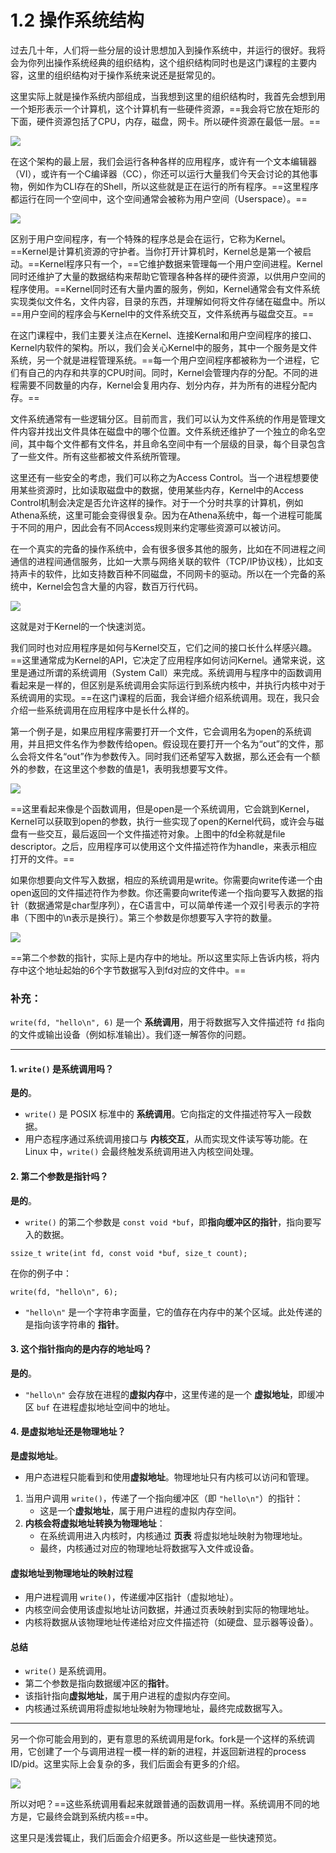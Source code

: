 # 1.2 操作系统结构

过去几十年，人们将一些分层的设计思想加入到操作系统中，并运行的很好。我将会为你列出操作系统经典的组织结构，这个组织结构同时也是这门课程的主要内容，这里的组织结构对于操作系统来说还是挺常见的。

这里实际上就是操作系统内部组成，当我想到这里的组织结构时，我首先会想到用一个矩形表示一个计算机，这个计算机有一些硬件资源，==我会将它放在矩形的下面，硬件资源包括了CPU，内存，磁盘，网卡。所以硬件资源在最低一层。==

![](../.gitbook/assets/image.png)

在这个架构的最上层，我们会运行各种各样的应用程序，或许有一个文本编辑器（VI），或许有一个C编译器（CC），你还可以运行大量我们今天会讨论的其他事物，例如作为CLI存在的Shell，所以这些就是正在运行的所有程序。==这里程序都运行在同一个空间中，这个空间通常会被称为用户空间（Userspace）。==

![](<../.gitbook/assets/image (190).png>)

区别于用户空间程序，有一个特殊的程序总是会在运行，它称为Kernel。==Kernel是计算机资源的守护者。当你打开计算机时，Kernel总是第一个被启动。==Kernel程序只有一个，==它维护数据来管理每一个用户空间进程。Kernel同时还维护了大量的数据结构来帮助它管理各种各样的硬件资源，以供用户空间的程序使用。==Kernel同时还有大量内置的服务，例如，Kernel通常会有文件系统实现类似文件名，文件内容，目录的东西，并理解如何将文件存储在磁盘中。所以==用户空间的程序会与Kernel中的文件系统交互，文件系统再与磁盘交互。==

在这门课程中，我们主要关注点在Kernel、连接Kernal和用户空间程序的接口、Kernel内软件的架构。所以，我们会关心Kernel中的服务，其中一个服务是文件系统，另一个就是进程管理系统。==每一个用户空间程序都被称为一个进程，它们有自己的内存和共享的CPU时间。同时，Kernel会管理内存的分配。不同的进程需要不同数量的内存，Kernel会复用内存、划分内存，并为所有的进程分配内存。==

文件系统通常有一些逻辑分区。目前而言，我们可以认为文件系统的作用是管理文件内容并找出文件具体在磁盘中的哪个位置。文件系统还维护了一个独立的命名空间，其中每个文件都有文件名，并且命名空间中有一个层级的目录，每个目录包含了一些文件。所有这些都被文件系统所管理。

这里还有一些安全的考虑，我们可以称之为Access Control。当一个进程想要使用某些资源时，比如读取磁盘中的数据，使用某些内存，Kernel中的Access Control机制会决定是否允许这样的操作。对于一个分时共享的计算机，例如Athena系统，这里可能会变得很复杂。因为在Athena系统中，每一个进程可能属于不同的用户，因此会有不同Access规则来约定哪些资源可以被访问。

在一个真实的完备的操作系统中，会有很多很多其他的服务，比如在不同进程之间通信的进程间通信服务，比如一大票与网络关联的软件（TCP/IP协议栈），比如支持声卡的软件，比如支持数百种不同磁盘，不同网卡的驱动。所以在一个完备的系统中，Kernel会包含大量的内容，数百万行代码。

![](<../.gitbook/assets/image (385).png>)

这就是对于Kernel的一个快速浏览。

我们同时也对应用程序是如何与Kernel交互，它们之间的接口长什么样感兴趣。==这里通常成为Kernel的API，它决定了应用程序如何访问Kernel。通常来说，这里是通过所谓的系统调用（System Call）来完成。系统调用与程序中的函数调用看起来是一样的，但区别是系统调用会实际运行到系统内核中，并执行内核中对于系统调用的实现。==在这门课程的后面，我会详细介绍系统调用。现在，我只会介绍一些系统调用在应用程序中是长什么样的。

第一个例子是，如果应用程序需要打开一个文件，它会调用名为open的系统调用，并且把文件名作为参数传给open。假设现在要打开一个名为“out”的文件，那么会将文件名“out”作为参数传入。同时我们还希望写入数据，那么还会有一个额外的参数，在这里这个参数的值是1，表明我想要写文件。

![](<../.gitbook/assets/image (219).png>)

==这里看起来像是个函数调用，但是open是一个系统调用，它会跳到Kernel，Kernel可以获取到open的参数，执行一些实现了open的Kernel代码，或许会与磁盘有一些交互，最后返回一个文件描述符对象。上图中的fd全称就是file descriptor。之后，应用程序可以使用这个文件描述符作为handle，来表示相应打开的文件。==

如果你想要向文件写入数据，相应的系统调用是write。你需要向write传递一个由open返回的文件描述符作为参数。你还需要向write传递一个指向要写入数据的指针（数据通常是char型序列），在C语言中，可以简单传递一个双引号表示的字符串（下图中的\n表示是换行）。第三个参数是你想要写入字符的数量。

![](<../.gitbook/assets/image (289).png>)

==第二个参数的指针，实际上是内存中的地址。所以这里实际上告诉内核，将内存中这个地址起始的6个字节数据写入到fd对应的文件中。==

### 补充：

`write(fd, "hello\n", 6)` 是一个 **系统调用**，用于将数据写入文件描述符 `fd` 指向的文件或输出设备（例如标准输出）。我们逐一解答你的问题。

------

#### **1. `write()` 是系统调用吗？**

**是的**。

- `write()` 是 POSIX 标准中的 **系统调用**。它向指定的文件描述符写入一段数据。
- 用户态程序通过系统调用接口与 **内核交互**，从而实现文件读写等功能。在 Linux 中，`write()` 会最终触发系统调用进入内核空间处理。

#### **2. 第二个参数是指针吗？**

**是的**。

- `write()` 的第二个参数是 `const void *buf`，即**指向缓冲区的指针**，指向要写入的数据。

```
ssize_t write(int fd, const void *buf, size_t count);
```

在你的例子中：

```
write(fd, "hello\n", 6);
```

- `"hello\n"` 是一个字符串字面量，它的值存在内存中的某个区域。此处传递的是指向该字符串的 **指针**。

#### 3. 这个指针指向的是内存的地址吗？

**是的**。

- `"hello\n"` 会存放在进程的**虚拟内存**中，这里传递的是一个 **虚拟地址**，即缓冲区 `buf` 在进程虚拟地址空间中的地址。

#### **4. 是虚拟地址还是物理地址？**

**是虚拟地址**。

- 用户态进程只能看到和使用**虚拟地址**。物理地址只有内核可以访问和管理。

1. 当用户调用 `write()`，传递了一个指向缓冲区（即 `"hello\n"`）的指针：
   - 这是一个**虚拟地址**，属于用户进程的虚拟内存空间。
2. **内核会将虚拟地址转换为物理地址**：
   - 在系统调用进入内核时，内核通过 **页表** 将虚拟地址映射为物理地址。
   - 最终，内核通过对应的物理地址将数据写入文件或设备。

#### **虚拟地址到物理地址的映射过程**

- 用户进程调用 `write()`，传递缓冲区指针（虚拟地址）。
- 内核空间会使用该虚拟地址访问数据，并通过页表映射到实际的物理地址。
- 内核将数据从该物理地址传递给对应文件描述符（如硬盘、显示器等设备）。

#### **总结**

- `write()` 是系统调用。
- 第二个参数是指向数据缓冲区的**指针**。
- 该指针指向**虚拟地址**，属于用户进程的虚拟内存空间。
- 内核通过系统调用将虚拟地址映射为物理地址，最终完成数据写入。

------



另一个你可能会用到的，更有意思的系统调用是fork。fork是一个这样的系统调用，它创建了一个与调用进程一模一样的新的进程，并返回新进程的process ID/pid。这里实际上会复杂的多，我们后面会有更多的介绍。

![](<../.gitbook/assets/image (284).png>)

所以对吧？==这些系统调用看起来就跟普通的函数调用一样。系统调用不同的地方是，它最终会跳到系统内核==中。

这里只是浅尝辄止，我们后面会介绍更多。所以这些是一些快速预览。
